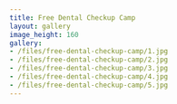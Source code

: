 ```yaml
---
title: Free Dental Checkup Camp
layout: gallery
image_height: 160
gallery:
- /files/free-dental-checkup-camp/1.jpg
- /files/free-dental-checkup-camp/2.jpg
- /files/free-dental-checkup-camp/3.jpg
- /files/free-dental-checkup-camp/4.jpg
- /files/free-dental-checkup-camp/5.jpg
---
```

